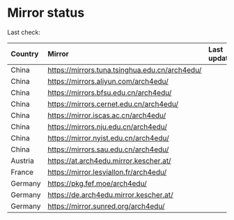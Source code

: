 <script src="./time.js"></script>
# Mirror status
Last check: <script type="text/javascript">localize(1736479715.1373632);</script>

|Country|Mirror|Last update|
|:------|:-----|:----------|
|China|https://mirrors.tuna.tsinghua.edu.cn/arch4edu/|<script type="text/javascript">localize(1736448093);</script>|
|China|https://mirrors.aliyun.com/arch4edu/|<script type="text/javascript">localize(1736448093);</script>|
|China|https://mirrors.bfsu.edu.cn/arch4edu/|<script type="text/javascript">localize(1736448093);</script>|
|China|https://mirrors.cernet.edu.cn/arch4edu/|<script type="text/javascript">localize(1736448093);</script>|
|China|https://mirror.iscas.ac.cn/arch4edu/|<script type="text/javascript">localize(1736405217);</script>|
|China|https://mirrors.nju.edu.cn/arch4edu/|<script type="text/javascript">localize(1736405217);</script>|
|China|https://mirror.nyist.edu.cn/arch4edu/|<script type="text/javascript">localize(1736405217);</script>|
|China|https://mirrors.sau.edu.cn/arch4edu/|<script type="text/javascript">localize(1731653531);</script>|
|Austria|https://at.arch4edu.mirror.kescher.at/|<script type="text/javascript">localize(1736448093);</script>|
|France|https://mirror.lesviallon.fr/arch4edu/|<script type="text/javascript">localize(1736448093);</script>|
|Germany|https://pkg.fef.moe/arch4edu/|<script type="text/javascript">localize(1736448093);</script>|
|Germany|https://de.arch4edu.mirror.kescher.at/|<script type="text/javascript">localize(1736448093);</script>|
|Germany|https://mirror.sunred.org/arch4edu/|<script type="text/javascript">localize(1736448093);</script>|

<script src="./tablefilter/tablefilter.js"></script>
<script src="./table.js"></script>